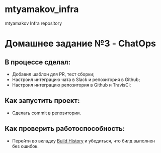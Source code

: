 # mtyamakov_infra
mtyamakov Infra repository

# Домашнее задание №3 - ChatOps 

## В процессе сделал:
- Добавил шаблон для PR, тест сборки;
- Настроил интеграцию чата в Slack и репозитория в Github;
- Настроил интеграцию репозитория в Github и TravisCi;

## Как запустить проект:
- Сделать commit в репозитории.

## Как проверить работоспособность:
- Перейти во вкладку [Build History](https://travis-ci.com/Otus-DevOps-2019-08/mtyamakov_infra/builds?utm_medium=notification&utm_source=slack "Build History") и убедиться, что билд выполнен без ошибок.

